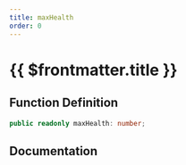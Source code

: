 ```yaml
---
title: maxHealth
order: 0
---
```


# {{ $frontmatter.title }}

## Function Definition

```ts
public readonly maxHealth: number;
```

## Documentation

<!--@include: ./parts/maxHealth.md-->
